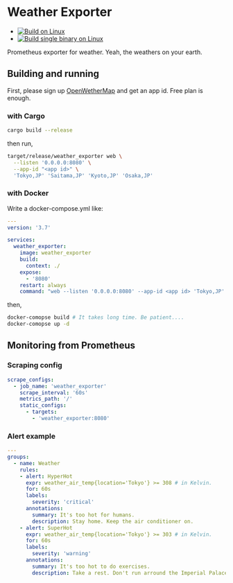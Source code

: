 # Weather Exporter

- [![Build on Linux](https://github.com/ledyba/weather_exporter/workflows/Build%20on%20Linux/badge.svg)](https://github.com/ledyba/weather_exporter/actions?query=workflow%3A%22Build+on+Linux%22)
- [![Build single binary on Linux](https://github.com/ledyba/weather_exporter/workflows/Build%20single%20binary%20on%20Linux/badge.svg)](https://github.com/ledyba/weather_exporter/actions?query=workflow%3A%22Build+single+binary+on+Linux%22)

Prometheus exporter for weather. Yeah, the weathers on your earth.

## Building and running

First, please sign up [OpenWetherMap](https://home.openweathermap.org/) and get an app id. Free plan is enough.

### with Cargo

```bash
cargo build --release
```

then run,

```bash
target/release/weather_exporter web \
  --listen '0.0.0.0:8080' \
  --app-id "<app id>" \
  'Tokyo,JP' 'Saitama,JP' 'Kyoto,JP' 'Osaka,JP'
```

### with Docker

Write a docker-compose.yml like:

```yaml
---
version: '3.7'

services:
  weather_exporter:
    image: weather_exporter
    build:
      context: ./
    expose:
      - '8080'
    restart: always
    command: "web --listen '0.0.0.0:8080' --app-id <app id> 'Tokyo,JP' 'Saitama,JP' 'Kyoto,JP' 'Osaka,JP'"
```

then,

```bash
docker-comopse build # It takes long time. Be patient....
docker-comopse up -d
```

## Monitoring from Prometheus

### Scraping config

```yaml
scrape_configs:
  - job_name: 'weather_exporter'
    scrape_interval: '60s'
    metrics_path: '/'
    static_configs:
      - targets:
        - 'weather_exporter:8080'
```

### Alert example

```yaml
---
groups:
  - name: Weather
    rules:
    - alert: HyperHot
      expr: weather_air_temp{location='Tokyo'} >= 308 # in Kelvin.
      for: 60s
      labels:
        severity: 'critical'
      annotations:
        summary: It's too hot for humans.
        description: Stay home. Keep the air conditioner on.
    - alert: SuperHot
      expr: weather_air_temp{location='Tokyo'} >= 303 # in Kelvin.
      for: 60s
      labels:
        severity: 'warning'
      annotations:
        summary: It's too hot to do exercises.
        description: Take a rest. Don't run arround the Imperial Palace.
```
